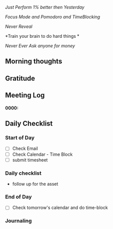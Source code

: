 *Just Perform 1% better then Yesterday*
 
 *Focus Mode and Pomodoro and TimeBlocking* 

 *Never Reveal*
 
*Train your brain to do hard things *

*Never Ever Ask anyone for money*


## Morning thoughts

## Gratitude

## Meeting Log

#### 0000:


## Daily Checklist 

### Start of Day

- [ ] Check Email
- [ ] Check Calendar - Time Block
- [ ] submit timesheet

### Daily checklist
- follow up for the asset 

### End of Day
- [ ] Check tomorrow's calendar and do time-block


### Journaling 



